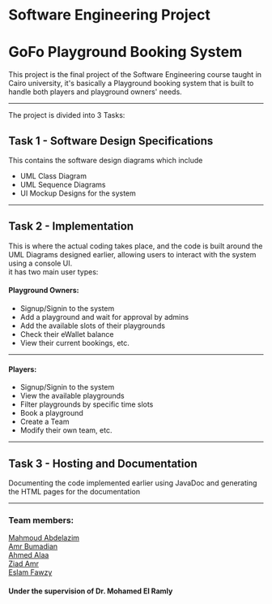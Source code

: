 # Software Engineering Project
# GoFo Playground Booking System
This project is the final project of the Software Engineering course taught in Cairo university, it's basically a
Playground booking system that is built to handle both players and playground owners' needs.
***
The project is divided into 3 Tasks:
## Task 1 - Software Design Specifications
This contains the software design diagrams which include
- UML Class Diagram
- UML Sequence Diagrams
- UI Mockup Designs for the system
***
## Task 2 - Implementation
This is where the actual coding takes place, and the code is built around the UML Diagrams designed earlier, allowing users to interact with the system using a console UI. \
it has two main user types:
#### Playground Owners:
- Signup/Signin to the system
- Add a playground and wait for approval by admins
- Add the available slots of their playgrounds
- Check their eWallet balance
- View their current bookings, etc.
***
#### Players: 
- Signup/Signin to the system
- View the available playgrounds
- Filter playgrounds by specific time slots
- Book a playground
- Create a Team
- Modify their own team, etc.
***
## Task 3 - Hosting and Documentation
Documenting the code implemented earlier using JavaDoc and generating the HTML pages for the documentation
***
### Team members: 
[Mahmoud Abdelazim](https://github.com/MahmoudAbdelazim) \
[Amr Bumadian](https://github.com/AmrBumadian) \
[Ahmed Alaa](https://github.com/ShikhTawel) \
[Ziad Amr](https://github.com/ZiadAmr14) \
[Eslam Fawzy](https://github.com/eslamfawzy2001) 

#### Under the supervision of Dr. Mohamed El Ramly